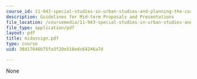 ```yaml
---
course_id: 11-943-special-studies-in-urban-studies-and-planning-the-cardener-river-corridor-workshop-fall-2001
description: Guidelines for Mid-term Proposals and Presentations
file_location: /coursemedia/11-943-special-studies-in-urban-studies-and-planning-the-cardener-river-corridor-workshop-fall-2001/38d17046b75fa3f20e518edc64246a7d_midassign.pdf
file_type: application/pdf
layout: pdf
title: midassign.pdf
type: course
uid: 38d17046b75fa3f20e518edc64246a7d

---
```

None